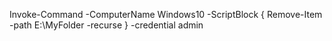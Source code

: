 Invoke-Command -ComputerName Windows10 -ScriptBlock { Remove-Item -path E:\MyFolder -recurse } -credential admin
